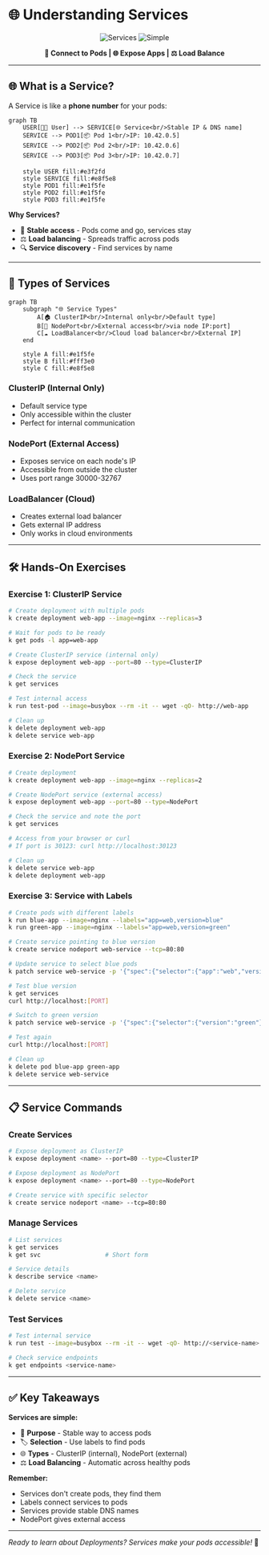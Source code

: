 # 🌐 Understanding Services

<div align="center">

![Services](https://img.shields.io/badge/Services-Networking-blue?style=for-the-badge&logo=kubernetes&logoColor=white)
![Simple](https://img.shields.io/badge/Keep-Simple-green?style=for-the-badge&logo=check&logoColor=white)

**🎯 Connect to Pods | 🌐 Expose Apps | ⚖️ Load Balance**

</div>

---

## 🌐 What is a Service?

A Service is like a **phone number** for your pods:

```mermaid
graph TB
    USER[👨‍💻 User] --> SERVICE[🌐 Service<br/>Stable IP & DNS name]
    SERVICE --> POD1[📦 Pod 1<br/>IP: 10.42.0.5]
    SERVICE --> POD2[📦 Pod 2<br/>IP: 10.42.0.6]
    SERVICE --> POD3[📦 Pod 3<br/>IP: 10.42.0.7]
    
    style USER fill:#e3f2fd
    style SERVICE fill:#e8f5e8
    style POD1 fill:#e1f5fe
    style POD2 fill:#e1f5fe
    style POD3 fill:#e1f5fe
```

**Why Services?**
- 📱 **Stable access** - Pods come and go, services stay
- ⚖️ **Load balancing** - Spreads traffic across pods
- 🔍 **Service discovery** - Find services by name

---

## 🔧 Types of Services

```mermaid
graph TB
    subgraph "🌐 Service Types"
        A[🏠 ClusterIP<br/>Internal only<br/>Default type]
        B[🚪 NodePort<br/>External access<br/>via node IP:port]
        C[☁️ LoadBalancer<br/>Cloud load balancer<br/>External IP]
    end
    
    style A fill:#e1f5fe
    style B fill:#fff3e0
    style C fill:#e8f5e8
```

### **ClusterIP (Internal Only)**
- Default service type
- Only accessible within the cluster
- Perfect for internal communication

### **NodePort (External Access)**
- Exposes service on each node's IP
- Accessible from outside the cluster
- Uses port range 30000-32767

### **LoadBalancer (Cloud)**
- Creates external load balancer
- Gets external IP address
- Only works in cloud environments

---

## 🛠️ Hands-On Exercises

### **Exercise 1: ClusterIP Service**
```bash
# Create deployment with multiple pods
k create deployment web-app --image=nginx --replicas=3

# Wait for pods to be ready
k get pods -l app=web-app

# Create ClusterIP service (internal only)
k expose deployment web-app --port=80 --type=ClusterIP

# Check the service
k get services

# Test internal access
k run test-pod --image=busybox --rm -it -- wget -qO- http://web-app

# Clean up
k delete deployment web-app
k delete service web-app
```

### **Exercise 2: NodePort Service**
```bash
# Create deployment
k create deployment web-app --image=nginx --replicas=2

# Create NodePort service (external access)
k expose deployment web-app --port=80 --type=NodePort

# Check the service and note the port
k get services

# Access from your browser or curl
# If port is 30123: curl http://localhost:30123

# Clean up
k delete service web-app
k delete deployment web-app
```

### **Exercise 3: Service with Labels**
```bash
# Create pods with different labels
k run blue-app --image=nginx --labels="app=web,version=blue"
k run green-app --image=nginx --labels="app=web,version=green"

# Create service pointing to blue version
k create service nodeport web-service --tcp=80:80

# Update service to select blue pods
k patch service web-service -p '{"spec":{"selector":{"app":"web","version":"blue"}}}'

# Test blue version
k get services
curl http://localhost:[PORT]

# Switch to green version
k patch service web-service -p '{"spec":{"selector":{"version":"green"}}}'

# Test again
curl http://localhost:[PORT]

# Clean up
k delete pod blue-app green-app
k delete service web-service
```

---

## 📋 Service Commands

### **Create Services**
```bash
# Expose deployment as ClusterIP
k expose deployment <name> --port=80 --type=ClusterIP

# Expose deployment as NodePort
k expose deployment <name> --port=80 --type=NodePort

# Create service with specific selector
k create service nodeport <name> --tcp=80:80
```

### **Manage Services**
```bash
# List services
k get services
k get svc                  # Short form

# Service details
k describe service <name>

# Delete service
k delete service <name>
```

### **Test Services**
```bash
# Test internal service
k run test --image=busybox --rm -it -- wget -qO- http://<service-name>

# Check service endpoints
k get endpoints <service-name>
```

---

## ✅ Key Takeaways

**Services are simple:**
- 🎯 **Purpose** - Stable way to access pods
- 🏷️ **Selection** - Use labels to find pods
- 🌐 **Types** - ClusterIP (internal), NodePort (external)
- ⚖️ **Load Balancing** - Automatic across healthy pods

**Remember:**
- Services don't create pods, they find them
- Labels connect services to pods
- Services provide stable DNS names
- NodePort gives external access

---

*Ready to learn about Deployments? Services make your pods accessible!* 🚀
